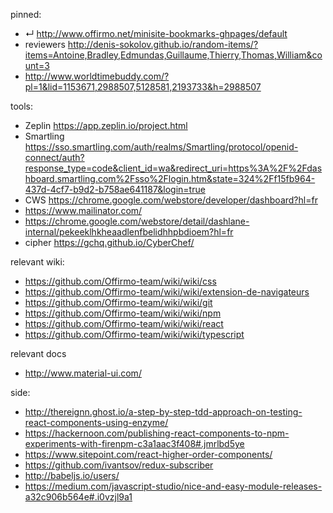
pinned:
- ↵ http://www.offirmo.net/minisite-bookmarks-ghpages/default
- reviewers http://denis-sokolov.github.io/random-items/?items=Antoine,Bradley,Edmundas,Guillaume,Thierry,Thomas,William&count=3
- http://www.worldtimebuddy.com/?pl=1&lid=1153671,2988507,5128581,2193733&h=2988507



tools:
- Zeplin https://app.zeplin.io/project.html
- Smartling https://sso.smartling.com/auth/realms/Smartling/protocol/openid-connect/auth?response_type=code&client_id=wa&redirect_uri=https%3A%2F%2Fdashboard.smartling.com%2Fsso%2Flogin.htm&state=324%2Ff15fb964-437d-4cf7-b9d2-b758ae641187&login=true
- CWS https://chrome.google.com/webstore/developer/dashboard?hl=fr
- https://www.mailinator.com/
- https://chrome.google.com/webstore/detail/dashlane-internal/pekeeklhkheaadlenfbelidhhpbdioem?hl=fr
- cipher https://gchq.github.io/CyberChef/


relevant wiki:
- https://github.com/Offirmo-team/wiki/wiki/css
- https://github.com/Offirmo-team/wiki/wiki/extension-de-navigateurs
- https://github.com/Offirmo-team/wiki/wiki/git
- https://github.com/Offirmo-team/wiki/wiki/npm
- https://github.com/Offirmo-team/wiki/wiki/react
- https://github.com/Offirmo-team/wiki/wiki/typescript

relevant docs
- http://www.material-ui.com/

side:
- http://thereignn.ghost.io/a-step-by-step-tdd-approach-on-testing-react-components-using-enzyme/
- https://hackernoon.com/publishing-react-components-to-npm-experiments-with-firenpm-c3a1aac3f408#.jmrlbd5ye
- https://www.sitepoint.com/react-higher-order-components/
- https://github.com/ivantsov/redux-subscriber
- http://babeljs.io/users/
- https://medium.com/javascript-studio/nice-and-easy-module-releases-a32c906b564e#.i0vzjl9a1

